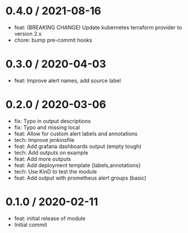 
0.4.0 / 2021-08-16
==================

  * feat: (BREAKING CHANGE) Update kubernetes terraform provider to version 2.x
  * chore: bump pre-commit hooks

0.3.0 / 2020-04-03
==================

  * feat: Improve alert names, add source label

0.2.0 / 2020-03-06
==================

  * fix: Typo in output descriptions
  * fix: Typo and missing local
  * feat: Allow for custom alert labels and annotations
  * tech: Improve jenkinsfile
  * feat: Add grafana dashboards output (empty tough)
  * tech: Add outputs on example
  * feat: Add more outputs
  * feat: Add deployment template {labels,annotations}
  * tech: Use KinD to test the module
  * feat: Add output with prometheus alert groups (basic)

0.1.0 / 2020-02-11
==================

  * feat: initial release of module
  * Initial commit
